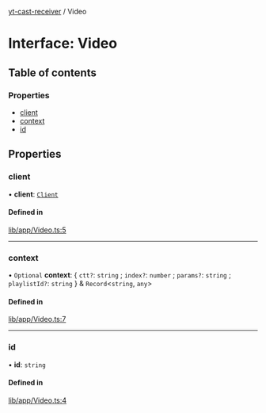 [yt-cast-receiver](../README.md) / Video

# Interface: Video

## Table of contents

### Properties

- [client](Video.md#client)
- [context](Video.md#context)
- [id](Video.md#id)

## Properties

### client

• **client**: [`Client`](Client.md)

#### Defined in

[lib/app/Video.ts:5](https://github.com/patrickkfkan/yt-cast-receiver/blob/5eecf1d/src/lib/app/Video.ts#L5)

___

### context

• `Optional` **context**: { `ctt?`: `string` ; `index?`: `number` ; `params?`: `string` ; `playlistId?`: `string`  } & `Record`<`string`, `any`\>

#### Defined in

[lib/app/Video.ts:7](https://github.com/patrickkfkan/yt-cast-receiver/blob/5eecf1d/src/lib/app/Video.ts#L7)

___

### id

• **id**: `string`

#### Defined in

[lib/app/Video.ts:4](https://github.com/patrickkfkan/yt-cast-receiver/blob/5eecf1d/src/lib/app/Video.ts#L4)
